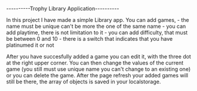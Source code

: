 ----------Trophy Library Application----------

In this project I have made a simple Library app. 
You can add games, 
    -   the name must be unique can't be more the one of the same name
    -   you can add playtime, there is not limitation to it
    -   you can add difficulty, that must be between 0 and 10
    -   there is a switch that indicates that you have platinumed it or not

After you have succesfully added a game you can edit it, with the three dot at the right upper corner.
You can then change the values of the current game (you still must use unique name you can't change to an existing one) or you can delete the game.
After the page refresh your added games will still be there, the array of objects is saved in your localstorage.
